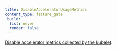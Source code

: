 ```yaml
---
title: DisableAcceleratorUsageMetrics
content_type: feature_gate
_build:
  list: never
  render: false
---
```

[Disable accelerator metrics collected by the kubelet](/docs/concepts/cluster-administration/system-metrics/#disable-accelerator-metrics).
